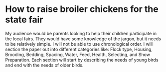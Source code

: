 # How to raise broiler chickens for the state fair
My audience would be parents looking to help their children participate in the local fairs. They would have some knowledge of the jargon, but it needs to be relatively simple. I will not be able to use chronological order. I will section the paper out into different categories like: Flock type, Housing, Brooding, Bedding, Spacing, Water, Feed, Health, Selecting, and Show Preparation. Each section will start by describing the needs of young birds and end with the needs of older birds. 

